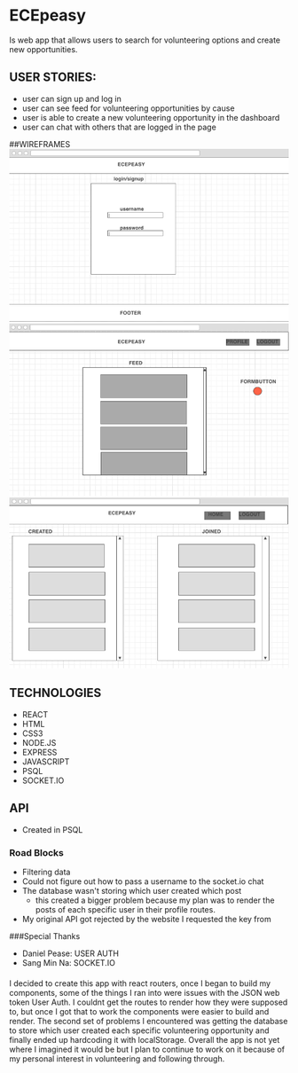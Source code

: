# ECEpeasy
Is web app that allows users to search for volunteering options and create new opportunities. 
## USER STORIES:
- user can sign up and log in
- user can see feed for volunteering opportunities by cause
- user is able to create a new volunteering opportunity in the dashboard
- user can chat with others that are logged in the page

##WIREFRAMES
![](/pics/1.png)
![](/pics/2.png)
![](/pics/3.png)

## TECHNOLOGIES
- REACT
- HTML
- CSS3
- NODE.JS
- EXPRESS
- JAVASCRIPT
- PSQL
- SOCKET.IO

## API
- Created in PSQL

### Road Blocks
- Filtering data 
- Could not figure out how to pass a username to the socket.io chat
- The database wasn't storing which user created which post
  - this created a bigger problem because my plan was to render the posts of each specific user in their profile routes.
- My original API got rejected by the website I requested the key from

###Special Thanks
- Daniel Pease: USER AUTH
- Sang Min Na: SOCKET.IO

####
I decided to create this app with react routers, once I began to build my components, some of the things I ran into were issues with the JSON web token User Auth. I couldnt get the routes to render how they were supposed to, but once I got that to work the components were easier to build and render. The second set of problems I encountered was getting the database to store which user created each specific volunteering opportunity and finally ended up hardcoding it with localStorage. Overall the app is not yet where I imagined it would be but I plan to continue to work on it because of my personal interest in volunteering and following through.
